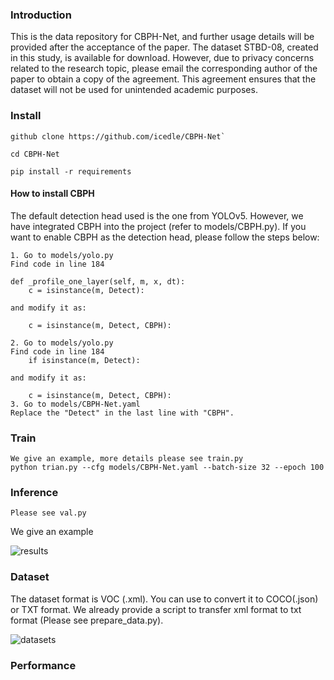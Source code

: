 ### Introduction

This is the data repository for CBPH-Net, and further usage details will be provided after the acceptance of the paper. The dataset STBD-08, created in this study, is available for download. However, due to privacy concerns related to the research topic, please email the corresponding author of the paper to obtain a copy of the agreement. This agreement ensures that the dataset will not be used for unintended academic purposes.

### Install

```
github clone https://github.com/icedle/CBPH-Net`

cd CBPH-Net

pip install -r requirements
```



#### How to install CBPH

The default detection head used is the one from YOLOv5. However, we have integrated CBPH into the project (refer to models/CBPH.py). If you want to enable CBPH as the detection head, please follow the steps below:

```
1. Go to models/yolo.py
Find code in line 184

def _profile_one_layer(self, m, x, dt):
	c = isinstance(m, Detect): 

and modify it as:
	
	c = isinstance(m, Detect, CBPH):

2. Go to models/yolo.py
Find code in line 184
	if isinstance(m, Detect):

and modify it as:
	
	c = isinstance(m, Detect, CBPH):
3. Go to models/CBPH-Net.yaml
Replace the "Detect" in the last line with "CBPH".
```

### Train

```
We give an example, more details please see train.py
python trian.py --cfg models/CBPH-Net.yaml --batch-size 32 --epoch 100 
```

### Inference

```
Please see val.py
```

We give an example

![results](imgs\results.jpg)

### Dataset

The dataset format is VOC (.xml). You can use to convert it to COCO(.json) or TXT format. We already provide a script to transfer  xml format to txt format (Please see prepare_data.py).

![datasets](imgs\datasets.png)

### Performance